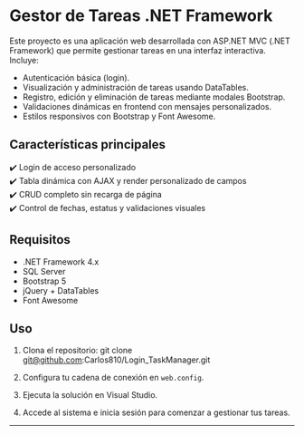 # Gestor de Tareas .NET Framework

Este proyecto es una aplicación web desarrollada con ASP.NET MVC (.NET Framework) que permite gestionar tareas en una interfaz interactiva. Incluye:

- Autenticación básica (login).
- Visualización y administración de tareas usando DataTables.
- Registro, edición y eliminación de tareas mediante modales Bootstrap.
- Validaciones dinámicas en frontend con mensajes personalizados.
- Estilos responsivos con Bootstrap y Font Awesome.

## Características principales

✔️ Login de acceso personalizado  
✔️ Tabla dinámica con AJAX y render personalizado de campos  
✔️ CRUD completo sin recarga de página  
✔️ Control de fechas, estatus y validaciones visuales

## Requisitos

- .NET Framework 4.x  
- SQL Server  
- Bootstrap 5  
- jQuery + DataTables  
- Font Awesome

## Uso

1. Clona el repositorio:
git clone git@github.com:Carlos810/Login_TaskManager.git
2. Configura tu cadena de conexión en `web.config`.

3. Ejecuta la solución en Visual Studio.

4. Accede al sistema e inicia sesión para comenzar a gestionar tus tareas.

---
